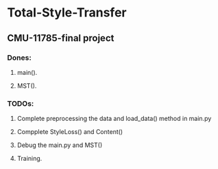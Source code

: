 # Total-Style-Transfer

## CMU-11785-final project

### Dones:
1. main().

2. MST().

### TODOs:
1. Complete preprocessing the data and load_data() method in main.py

2. Compplete StyleLoss() and Content()

3. Debug the main.py and MST()

4. Training.

